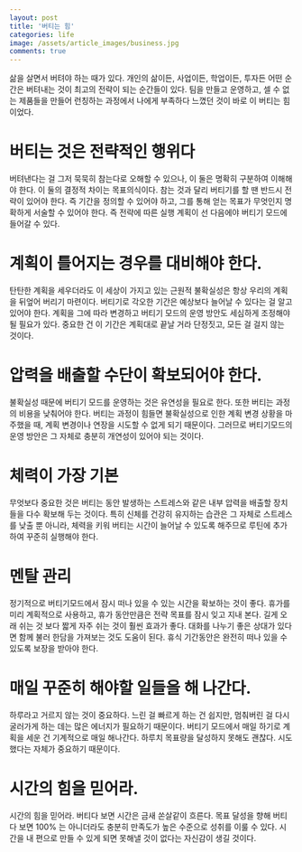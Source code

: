 ```yaml
---
layout: post
title: '버티는 힘'
categories: life
image: /assets/article_images/business.jpg
comments: true
---
```

삶을 살면서 버텨야 하는 때가 있다. 개인의 삶이든, 사업이든, 학업이든, 투자든 어떤 순간은 버텨내는 것이 최고의 전략이 되는 순간들이 있다. 팀을 만들고 운영하고, 셀 수 없는 제품들을 만들어 런칭하는 과정에서 나에게 부족하다 느꼈던 것이 바로 이 버티는 힘이었다.

# 버티는 것은 전략적인 행위다
버텨낸다는 걸 그저 묵묵히 참는다로 오해할 수 있으나, 이 둘은 명확히 구분하여 이해해야 한다. 이 둘의 결정적 차이는 목표의식이다. 참는 것과 달리 버티기를 할 땐 반드시 전략이 있어야 한다. 즉 기간을 정의할 수 있어야 하고, 그를 통해 얻는 목표가 무엇인지 명확하게 서술할 수 있어야 한다. 즉 전략에 따른 실행 계획이 선 다음에야 버티기 모드에 들어갈 수 있다. 

# 계획이 틀어지는 경우를 대비해야 한다.
탄탄한 계획을 세우더라도 이 세상이 가지고 있는 근원적 불확실성은 항상 우리의 계획을 뒤엎어 버리기 마련이다. 버티기로 각오한 기간은 예상보다 늘어날 수 있다는 걸 알고 있어야 한다. 계획을 그에 따라 변경하고 버티기 모드의 운영 방안도 세심하게 조정해야 될 필요가 있다. 중요한 건 이 기간은 계획대로 끝날 거라 단정짓고, 모든 걸 걸지 않는 것이다.

# 압력을 배출할 수단이 확보되어야 한다.
불확실성 때문에 버티기 모드를 운영하는 것은 유연성을 필요로 한다. 또한 버티는 과정의 비용을 낮춰어야 한다. 버티는 과정이 힘들면 불확실성으로 인한 계획 변경 상황을 마주했을 때, 계획 변경이나 연장을 시도할 수 없게 되기 때문이다. 그러므로 버티기모드의 운영 방안은 그 자체로 충분히 개연성이 있어야 되는 것이다.

# 체력이 가장 기본
무엇보다 중요한 것은 버티는 동안 발생하는 스트레스와 같은 내부 압력을 배출할 장치들을 다수 확보해 두는 것이다. 특히 신체를 건강히 유지하는 습관은 그 자체로 스트레스를 낮출 뿐 아니라, 체력을 키워 버티는 시간이 늘어날 수 있도록 해주므로 루틴에 추가하여 꾸준히 실행해야 한다.

# 멘탈 관리
정기적으로 버티기모드에서 잠시 떠나 있을 수 있는 시간을 확보하는 것이 좋다. 휴가를 미리 계획적으로 사용하고, 휴가 동안만큼은 전략 목표를 잠시 잊고 지내 본다. 길게 오래 쉬는 것 보다 짧게 자주 쉬는 것이 훨씬 효과가 좋다. 대화를 나누기 좋은 상대가 있다면 함께 불러 한담을 가져보는 것도 도움이 된다. 휴식 기간동안은 완전히 떠나 있을 수 있도록 보장을 받아야 한다.

# 매일 꾸준히 해야할 일들을 해 나간다.
하루라고 거르지 않는 것이 중요하다. 느린 걸 빠르게 하는 건 쉽지만, 멈춰버린 걸 다시 굴러가게 하는 데는 많은 에너지가 필요하기 때문이다. 버티기 모드에서 매일 하기로 계획을 세운 건 기계적으로 매일 해나간다. 하루치 목표량을 달성하지 못해도 괜찮다. 시도했다는 자체가 중요하기 때문이다.

# 시간의 힘을 믿어라.
시간의 힘을 믿어라. 버티다 보면 시간은 금새 쏜살같이 흐른다. 목표 달성을 향해 버티다 보면 100% 는 아니더라도 충분히 만족도가 높은 수준으로 성취를 이룰 수 있다. 시간을 내 편으로 만들 수 있게 되면 못해낼 것이 없다는 자신감이 생길 것이다.
